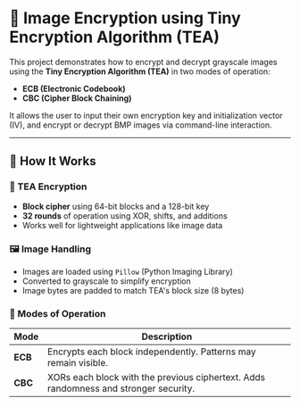 # 🔐 Image Encryption using Tiny Encryption Algorithm (TEA)

This project demonstrates how to encrypt and decrypt grayscale images using the **Tiny Encryption Algorithm (TEA)** in two modes of operation:

- **ECB (Electronic Codebook)**
- **CBC (Cipher Block Chaining)**

It allows the user to input their own encryption key and initialization vector (IV), and encrypt or decrypt BMP images via command-line interaction.


---

## 🔧 How It Works

### 🔑 TEA Encryption

- **Block cipher** using 64-bit blocks and a 128-bit key
- **32 rounds** of operation using XOR, shifts, and additions
- Works well for lightweight applications like image data

### 🖼️ Image Handling

- Images are loaded using `Pillow` (Python Imaging Library)
- Converted to grayscale to simplify encryption
- Image bytes are padded to match TEA's block size (8 bytes)

### 🧩 Modes of Operation

| Mode | Description |
|------|-------------|
| **ECB** | Encrypts each block independently. Patterns may remain visible. |
| **CBC** | XORs each block with the previous ciphertext. Adds randomness and stronger security. |


